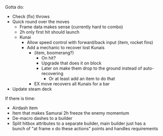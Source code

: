 Gotta do:

- Check (fix) throws
- Quick round over the moves
  - Frame data makes sense (currently hard to combo)
  - 2h only first hit should launch
  - Kunai
    - Allow speed control with forward/back input (item, rocket fins)
    - Add a mechanic to recover lost Kunais
      - (item, boomerang?)
        - On hit?
        - Upgrade that does it on block
        - Later on make them drop to the ground instead of auto-recovering
          - Or at least add an item to do that
      - EX move recovers all Kunais for a bar
- Update steam deck

If there is time:

- Airdash item
- Item that makes Samurai 2h freeze the enemy momentum
- De-macro dashes to a builder
- Split hitbox attributes to a separate builder, main builder just has a bunch
  of "at frame x do these actions" points and handles requirements
